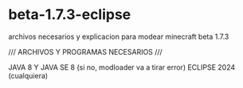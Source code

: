 # beta-1.7.3-eclipse
archivos necesarios y explicacion para modear minecraft beta 1.7.3

/// ARCHIVOS Y PROGRAMAS NECESARIOS ///

JAVA 8 Y JAVA SE 8 (si no, modloader va a tirar error)
ECLIPSE 2024 (cualquiera)

